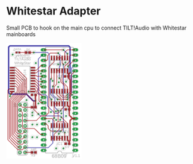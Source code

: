 # Whitestar Adapter

Small PCB to hook on the main cpu to connect TILT!Audio with Whitestar mainboards

<img src="preview.png"
     alt="preview"
     style="float: left; width: 200px;" />